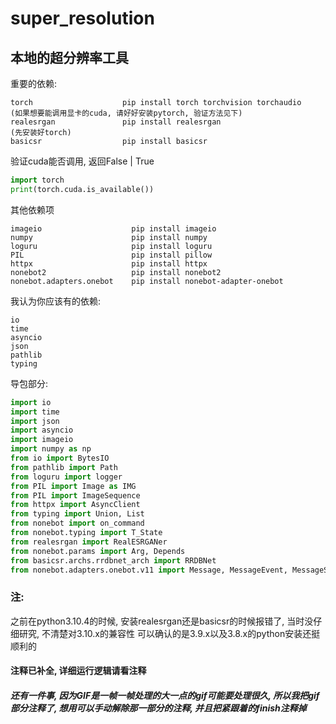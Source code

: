 # super_resolution
## 本地的超分辨率工具

重要的依赖:

    torch                    pip install torch torchvision torchaudio    (如果想要能调用显卡的cuda, 请好好安装pytorch, 验证方法见下) 
    realesrgan               pip install realesrgan                      (先安装好torch)
    basicsr                  pip install basicsr
    
验证cuda能否调用, 返回False | True
```python
import torch
print(torch.cuda.is_available()) 
```
 
其他依赖项

    imageio                    pip install imageio
    numpy                      pip install numpy    
    loguru                     pip install loguru      
    PIL                        pip install pillow    
    httpx                      pip install httpx    
    nonebot2                   pip install nonebot2    
    nonebot.adapters.onebot    pip install nonebot-adapter-onebot


我认为你应该有的依赖:

    io    
    time    
    asyncio    
    json    
    pathlib    
    typing
    
    
    
导包部分:
```python
import io
import time
import json
import asyncio
import imageio
import numpy as np
from io import BytesIO
from pathlib import Path
from loguru import logger
from PIL import Image as IMG
from PIL import ImageSequence
from httpx import AsyncClient
from typing import Union, List
from nonebot import on_command
from nonebot.typing import T_State
from realesrgan import RealESRGANer
from nonebot.params import Arg, Depends
from basicsr.archs.rrdbnet_arch import RRDBNet
from nonebot.adapters.onebot.v11 import Message, MessageEvent, MessageSegment
```
    
### 注:
之前在python3.10.4的时候, 安装realesrgan还是basicsr的时候报错了, 当时没仔细研究, 不清楚对3.10.x的兼容性
可以确认的是3.9.x以及3.8.x的python安装还挺顺利的



#### 注释已补全, 详细运行逻辑请看注释



##### 还有一件事, 因为GIF是一帧一帧处理的大一点的gif可能要处理很久, 所以我把gif部分注释了, 想用可以手动解除那一部分的注释, 并且把紧跟着的finish注释掉
